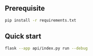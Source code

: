 ## Prerequisite
```bash
pip install -r requirements.txt
```

## Quick start
```bash
flask --app api/index.py run --debug
````